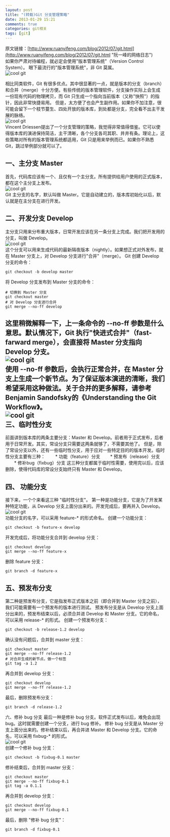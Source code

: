 ```yaml
---
layout: post
title: "(转载)Git 分支管理策略"
date: 2013-01-29 15:21
comments: true
categories: git相关
tags: [git]
---
```

原文链接：[http://www.ruanyifeng.com/blog/2012/07/git.html](http://www.ruanyifeng.com/blog/2012/07/git.html "阮一峰的网络日志")  
如果你严肃对待编程，就必定会使用"版本管理系统"（Version Control System）。
眼下最流行的"版本管理系统"，非 Git 莫属。  
![cool git](/images/posts/bg2012070501.png)  
<!-- more -->
相比同类软件，Git 有很多优点。其中很显著的一点，就是版本的分支（branch）和合并（merge）十分方便。有些传统的版本管理软件，分支操作实际上会生成一份现有代码的物理拷贝，而 Git 只生成一个指向当前版本（又称"快照"）的指针，因此非常快捷易用。
但是，太方便了也会产生副作用。如果你不加注意，很可能会留下一个枝节蔓生、四处开放的版本库，到处都是分支，完全看不出主干发展的脉络。  
![cool git](/images/posts/bg2012070502.png)  
Vincent Driessen提出了一个分支管理的策略，我觉得非常值得借鉴。它可以使得版本库的演进保持简洁，主干清晰，各个分支各司其职、井井有条。理论上，这些策略对所有的版本管理系统都适用，Git 只是用来举例而已。如果你不熟悉 Git，跳过举例部分就可以了。

一、主分支 Master
-
首先，代码库应该有一个、且仅有一个主分支。所有提供给用户使用的正式版本，都在这个主分支上发布。  
![cool git](/images/posts/bg2012070503.png)  
Git 主分支的名字，默认叫做 Master。它是自动建立的，版本库初始化以后，默认就是在主分支在进行开发。

二、开发分支 Develop
-
主分支只用来分布重大版本，日常开发应该在另一条分支上完成。我们把开发用的分支，叫做 Develop。  
![cool git](/images/posts/bg2012070504.png)  
这个分支可以用来生成代码的最新隔夜版本（nightly）。如果想正式对外发布，就在 Master 分支上，对 Develop 分支进行"合并"（merge）。
Git 创建 Develop 分支的命令：
<pre><code>git checkout -b develop master</code></pre>
将 Develop 分支发布到 Master 分支的命令：
<pre><code># 切换到 Master 分支
git checkout master
# 对 Develop 分支进行合并
git merge --no-ff develop</code></pre>
这里稍微解释一下，上一条命令的 --no-ff 参数是什么意思。默认情况下，Git 执行"快进式合并"（fast-farward merge），会直接将 Master 分支指向 Develop 分支。  
![cool git](/images/posts/bg2012070505.png)  
使用 --no-ff 参数后，会执行正常合并，在 Master 分支上生成一个新节点。为了保证版本演进的清晰，我们希望采用这种做法。关于合并的更多解释，请参考 Benjamin Sandofsky的《Understanding the Git Workflow》。  
![cool git](/images/posts/bg2012070506.png)  
三、临时性分支
-
前面讲到版本库的两条主要分支：Master 和 Develop。前者用于正式发布，后者用于日常开发。其实，常设分支只需要这两条就够了，不需要其他了。
但是，除了常设分支以外，还有一些临时性分支，用于应对一些特定目的的版本开发。临时性分支主要有三种：
　　* 功能（feature）分支
　　* 预发布（release）分支
　　* 修补bug（fixbug）分支
这三种分支都属于临时性需要，使用完以后，应该删除，使得代码库的常设分支始终只有 Master 和 Develop。

四、 功能分支
-
接下来，一个个来看这三种 "临时性分支"。
第一种是功能分支，它是为了开发某种特定功能，从 Develop 分支上面分出来的。开发完成后，要再并入 Develop。  
![cool git](/images/posts/bg2012070507.png)  
功能分支的名字，可以采用 feature-* 的形式命名。
创建一个功能分支：
<pre><code>git checkout -b feature-x develop</code></pre>
开发完成后，将功能分支合并到 develop 分支：
<pre><code>git checkout develop
git merge --no-ff feature-x</code></pre>
删除 feature 分支：
<pre><code>git branch -d feature-x</code></pre>

五、预发布分支
-
第二种是预发布分支，它是指发布正式版本之前（即合并到 Master 分支之前），我们可能需要有一个预发布的版本进行测试。
预发布分支是从 Develop 分支上面分出来的，预发布结束以后，必须合并进 Develop 和 Master 分支。它的命名，可以采用 release-* 的形式。
创建一个预发布分支：
<pre><code>git checkout -b release-1.2 develop</code></pre>
确认没有问题后，合并到 master 分支：
<pre><code>git checkout master
git merge --no-ff release-1.2
# 对合并生成的新节点，做一个标签
git tag -a 1.2</code></pre>
再合并到 develop 分支：
<pre><code>git checkout develop
git merge --no-ff release-1.2</code></pre>
最后，删除预发布分支：
<pre><code>git branch -d release-1.2</code></pre>
六、修补 bug 分支
最后一种是修补 bug 分支。软件正式发布以后，难免会出现 bug。这时就需要创建一个分支，进行 bug 修补。
修补 bug 分支是从 Master 分支上面分出来的。修补结束以后，再合并进 Master 和 Develop 分支。它的命名，可以采用 fixbug-* 的形式。  
![cool git](/images/posts/bg2012070508.png)  
创建一个修补 bug 分支：
<pre><code>git checkout -b fixbug-0.1 master</code></pre>
修补结束后，合并到 master 分支：
<pre><code>git checkout master
git merge --no-ff fixbug-0.1
git tag -a 0.1.1</code></pre>
再合并到 develop 分支：
<pre><code>git checkout develop
git merge --no-ff fixbug-0.1</code></pre>
最后，删除 "修补 bug 分支"：
<pre><code>git branch -d fixbug-0.1</code></pre>
